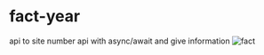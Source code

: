 # fact-year
api to site number api with async/await and give information
![fact](https://user-images.githubusercontent.com/59051643/138468426-e6d92f9e-f9a1-436a-bf8c-059fa4074d37.PNG)
